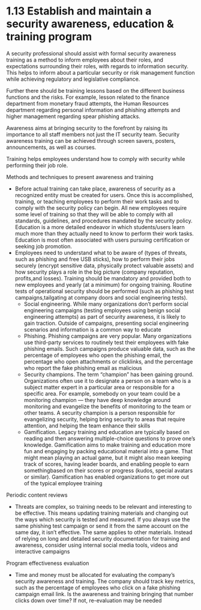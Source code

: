 # 1.13 Establish and maintain a security awareness, education & training program

A security professional should assist with formal security awareness training as a method to inform employees about their roles, and expectations surrounding their roles, with regards to information security. This helps to inform about a particular security or risk management function while achieving regulatory and legislative compliance.

Further there should be training lessons based on the different business functions and the risks. For example, lesson related to the finance department from monetary fraud attempts, the Human Resources department regarding personal information and phishing attempts and higher management regarding spear phishing attacks.

Awareness aims at bringing security to the forefront by raising its importance to all staff members not just the IT security team. Security awareness training can be achieved through screen savers, posters, announcements, as well as courses.

Training helps employees understand how to comply with security while performing their job role.

Methods and techniques to present awareness and training

* Before actual training can take place, awareness of security as a recognized entity must be created for users. Once this is accomplished, training, or teaching employees to perform their work tasks and to comply with the security policy can begin. All new employees require some level of training so that they will be able to comply with all standards, guidelines, and procedures mandated by the security policy. Education is a more detailed endeavor in which students/users learn much more than they actually need to know to perform their work tasks. Education is most often associated with users pursuing certification or seeking job promotion.
* Employees need to understand what to be aware of (types of threats, such as phishing and free USB sticks), how to perform their jobs securely (encrypt sensitive data, physically protect valuable assets) and how security plays a role in the big picture (company reputation, profits,and losses). Training should be mandatory and provided both to new employees and yearly (at a minimum) for ongoing training. Routine tests of operational security should be performed (such as phishing test campaigns,tailgating at company doors and social engineering tests).
  * Social engineering. While many organizations don’t perform social engineering campaigns (testing employees using benign social engineering attempts) as part of security awareness, it is likely to gain traction. Outside of campaigns, presenting social engineering scenarios and information is a common way to educate
  * Phishing. Phishing campaigns are very popular. Many organizations use third-party services to routinely test their employees with fake phishing emails. Such campaigns produce valuable data, such as the percentage of employees who open the phishing email, the percentage who open attachments or clicklinks, and the percentage who report the fake phishing email as malicious
  * Security champions. The term “champion” has been gaining ground. Organizations often use it to designate a person on a team who is a subject matter expert in a particular area or responsible for a specific area. For example, somebody on your team could be a monitoring champion — they have deep knowledge around monitoring and evangelize the benefits of monitoring to the team or other teams. A security champion is a person responsible for evangelizing security, helping bring security to areas that require attention, and helping the team enhance their skills
  * Gamification. Legacy training and education are typically based on reading and then answering multiple-choice questions to prove one’s knowledge. Gamification aims to make training and education more fun and engaging by packing educational material into a game. That might mean playing an actual game, but it might also mean keeping track of scores, having leader boards, and enabling people to earn somethingbased on their scores or progress (kudos, special avatars or similar). Gamification has enabled organizations to get more out of the typical employee training

Periodic content reviews

* Threats are complex, so training needs to be relevant and interesting to be effective. This means updating training materials and changing out the ways which security is tested and measured. If you always use the same phishing test campaign or send it from the same account on the same day, it isn’t effective. The same applies to other materials. Instead of relying on long and detailed security documentation for training and awareness, consider using internal social media tools, videos and interactive campaigns

Program effectiveness evaluation

* Time and money must be allocated for evaluating the company’s security awareness and training. The company should track key metrics, such as the percentage of employees who click on a fake phishing campaign email link. Is the awareness and training bringing that number clicks down over time? If not, re-evaluation may be needed
